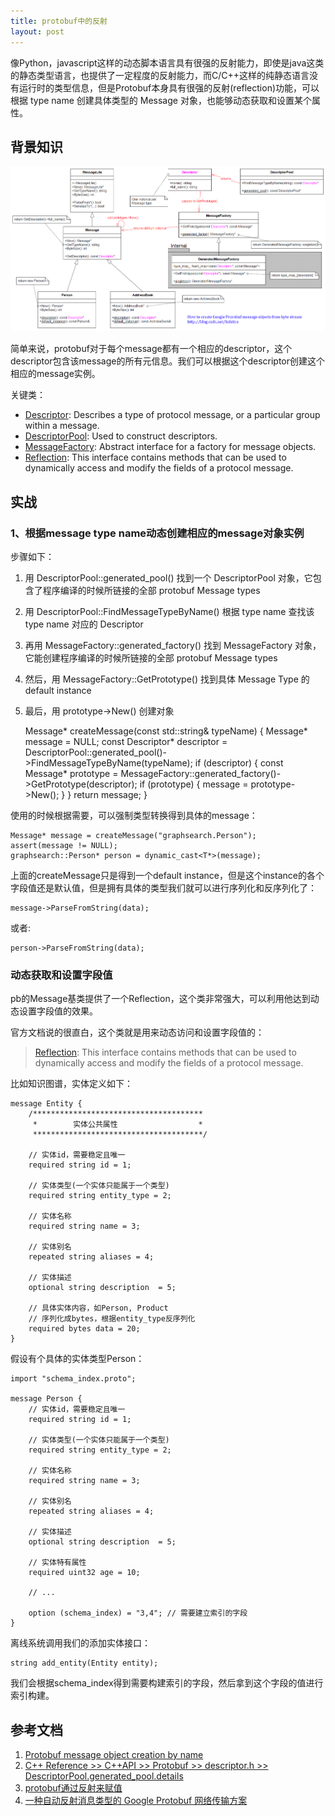 ```yaml
---
title: protobuf中的反射
layout: post
---
```


像Python，javascript这样的动态脚本语言具有很强的反射能力，即使是java这类的静态类型语言，也提供了一定程度的反射能力，而C/C++这样的纯静态语言没有运行时的类型信息，但是Protobuf本身具有很强的反射(reflection)功能，可以根据 type name 创建具体类型的 Message 对象，也能够动态获取和设置某个属性。

背景知识
-------

![protobuf_classdiagram.png](/media/images/protobuf_classdiagram.png)

简单来说，protobuf对于每个message都有一个相应的descriptor，这个descriptor包含该message的所有元信息。我们可以根据这个descriptor创建这个相应的message实例。

关键类：

* [Descriptor](https://developers.google.com/protocol-buffers/docs/reference/cpp/google.protobuf.descriptor#Descriptor): Describes a type of protocol message, or a particular group within a message.
* [DescriptorPool](https://developers.google.com/protocol-buffers/docs/reference/cpp/google.protobuf.descriptor#DescriptorPool): Used to construct descriptors.
* [MessageFactory](https://developers.google.com/protocol-buffers/docs/reference/cpp/google.protobuf.message#MessageFactory): Abstract interface for a factory for message objects.
* [Reflection](https://developers.google.com/protocol-buffers/docs/reference/cpp/google.protobuf.message#Reflection): This interface contains methods that can be used to dynamically access and modify the fields of a protocol message.


实战
----

### 1、根据message type name动态创建相应的message对象实例

步骤如下：

1. 用 DescriptorPool::generated_pool() 找到一个 DescriptorPool 对象，它包含了程序编译的时候所链接的全部 protobuf Message types
2. 用 DescriptorPool::FindMessageTypeByName() 根据 type name 查找该type name 对应的 Descriptor
3. 再用 MessageFactory::generated_factory() 找到 MessageFactory 对象，它能创建程序编译的时候所链接的全部 protobuf Message types
4. 然后，用 MessageFactory::GetPrototype() 找到具体 Message Type 的 default instance
5. 最后，用 prototype->New() 创建对象

	Message* createMessage(const std::string& typeName)
	{
	  Message* message = NULL;
	  const Descriptor* descriptor = DescriptorPool::generated_pool()->FindMessageTypeByName(typeName);
	  if (descriptor)
	  {
	    const Message* prototype = MessageFactory::generated_factory()->GetPrototype(descriptor);
	    if (prototype)
	    {
	      message = prototype->New();
	    }
	  }
	  return message;
	}

使用的时候根据需要，可以强制类型转换得到具体的message：

	Message* message = createMessage("graphsearch.Person");
	assert(message != NULL);
	graphsearch::Person* person = dynamic_cast<T*>(message);

上面的createMessage只是得到一个default instance，但是这个instance的各个字段值还是默认值，但是拥有具体的类型我们就可以进行序列化和反序列化了：
	
	message->ParseFromString(data);

或者:

    person->ParseFromString(data);


### 动态获取和设置字段值

pb的Message基类提供了一个Reflection，这个类非常强大，可以利用他达到动态设置字段值的效果。

官方文档说的很直白，这个类就是用来动态访问和设置字段值的：

> [Reflection](https://developers.google.com/protocol-buffers/docs/reference/cpp/google.protobuf.message#Reflection): This interface contains methods that can be used to dynamically access and modify the fields of a protocol message.

比如知识图谱，实体定义如下：

	message Entity {
	    /************************************** 
	     *        实体公共属性                  *
	     **************************************/

	    // 实体id，需要稳定且唯一
	    required string id = 1;
	   
	    // 实体类型(一个实体只能属于一个类型)
	    required string entity_type = 2; 
	   
	    // 实体名称
	    required string name = 3;
	   
	    // 实体别名
	    repeated string aliases = 4;  
	   
	    // 实体描述
	    optional string description  = 5; 

	    // 具体实体内容，如Person, Product
	    // 序列化成bytes，根据entity_type反序列化     
	    required bytes data = 20;
	}

假设有个具体的实体类型Person：

	import "schema_index.proto";

	message Person {
	    // 实体id，需要稳定且唯一
	    required string id = 1;
	   
	    // 实体类型(一个实体只能属于一个类型)
	    required string entity_type = 2; 
	   
	    // 实体名称
	    required string name = 3;
	   
	    // 实体别名
	    repeated string aliases = 4;  
	   
	    // 实体描述
	    optional string description  = 5; 

	    // 实体特有属性
	    required uint32 age = 10;

	    // ...

	    option (schema_index) = "3,4"; // 需要建立索引的字段
	}

离线系统调用我们的添加实体接口：

    string add_entity(Entity entity);

我们会根据schema_index得到需要构建索引的字段，然后拿到这个字段的值进行索引构建。


参考文档
-------

1. [Protobuf message object creation by name](http://stackoverflow.com/questions/29960871/protobuf-message-object-creation-by-name)
2. [C++ Reference >> C++API >> Protobuf >> descriptor.h >> DescriptorPool.generated_pool.details](https://developers.google.com/protocol-buffers/docs/reference/cpp/google.protobuf.descriptor#DescriptorPool.generated_pool.details)
3. [protobuf通过反射来赋值](https://www.cppfans.org/1758.html)
4. [一种自动反射消息类型的 Google Protobuf 网络传输方案](http://www.cnblogs.com/Solstice/archive/2011/04/03/2004458.html)
